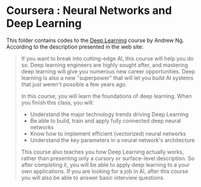 # Coursera : Neural Networks and Deep Learning

This folder contains codes to the [Deep Learning](https://www.coursera.org/learn/neural-networks-deep-learning) course by Andrew Ng. According to the description presented in the web site:

> If you want to break into cutting-edge AI, this course will help you do so. Deep learning engineers are highly sought after, and mastering deep learning will give you numerous new career opportunities. Deep learning is also a new "superpower" that will let you build AI systems that just weren't possible a few years ago. 
> 
> In this course, you will learn the foundations of deep learning. When you finish this class, you will: 
> - Understand the major technology trends driving Deep Learning
> - Be able to build, train and apply fully connected deep neural networks
> - Know how to implement efficient (vectorized) neural networks
> - Understand the key parameters in a neural network's architecture 
> 
> This course also teaches you how Deep Learning actually works, rather than presenting only a cursory or surface-level description. So after completing it, you will be able to apply deep learning to a your own applications. If you are looking for a job in AI, after this course you will also be able to answer basic interview questions. 

